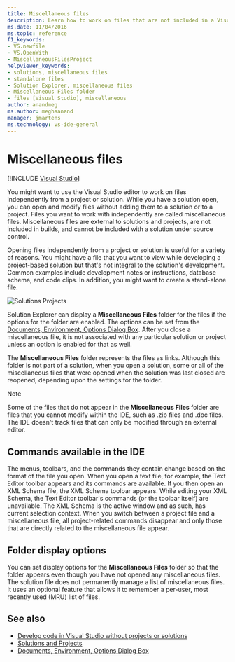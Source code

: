 ```yaml
---
title: Miscellaneous files
description: Learn how to work on files that are not included in a Visual Studio project or solution.
ms.date: 11/04/2016
ms.topic: reference
f1_keywords:
- VS.newfile
- VS.OpenWith
- MiscellaneousFilesProject
helpviewer_keywords:
- solutions, miscellaneous files
- standalone files
- Solution Explorer, miscellaneous files
- Miscellaneous Files folder
- files [Visual Studio], miscellaneous
author: anandmeg
ms.author: meghaanand
manager: jmartens
ms.technology: vs-ide-general
---
```

# Miscellaneous files

 [!INCLUDE [Visual Studio](~/includes/applies-to-version/vs-windows-only.md)]

You might want to use the Visual Studio editor to work on files independently from a project or solution. While you have a solution open, you can open and modify files without adding them to a solution or to a project. Files you want to work with independently are called miscellaneous files. Miscellaneous files are external to solutions and projects, are not included in builds, and cannot be included with a solution under source control.

Opening files independently from a project or solution is useful for a variety of reasons. You might have a file that you want to view while developing a project-based solution but that's not integral to the solution's development. Common examples include development notes or instructions, database schema, and code clips. In addition, you might want to create a stand-alone file.

![Solutions Projects](../../ide/reference/media/projects_solutions_misc.gif)

Solution Explorer can display a **Miscellaneous Files** folder for the files if the options for the folder are enabled. The options can be set from the [Documents, Environment, Options Dialog Box](../../ide/reference/documents-environment-options-dialog-box.md). After you close a miscellaneous file, it is not associated with any particular solution or project unless an option is enabled for that as well.

The **Miscellaneous Files** folder represents the files as links. Although this folder is not part of a solution, when you open a solution, some or all of the miscellaneous files that were opened when the solution was last closed are reopened, depending upon the settings for the folder.

> [!NOTE]
> Some of the files that do not appear in the **Miscellaneous Files** folder are files that you cannot modify within the IDE, such as .zip files and .doc files. The IDE doesn't track files that can only be modified through an external editor.

## Commands available in the IDE

The menus, toolbars, and the commands they contain change based on the format of the file you open. When you open a text file, for example, the Text Editor toolbar appears and its commands are available. If you then open an XML Schema file, the XML Schema toolbar appears. While editing your XML Schema, the Text Editor toolbar's commands (or the toolbar itself) are unavailable. The XML Schema is the active window and as such, has current selection context. When you switch between a project file and a miscellaneous file, all project-related commands disappear and only those that are directly related to the miscellaneous file appear.

## Folder display options

You can set display options for the **Miscellaneous Files** folder so that the folder appears even though you have not opened any miscellaneous files. The solution file does not permanently manage a list of miscellaneous files. It uses an optional feature that allows it to remember a per-user, most recently used (MRU) list of files.

## See also

- [Develop code in Visual Studio without projects or solutions](../develop-code-in-visual-studio-without-projects-or-solutions.md)
- [Solutions and Projects](../../ide/solutions-and-projects-in-visual-studio.md)
- [Documents, Environment, Options Dialog Box](../../ide/reference/documents-environment-options-dialog-box.md)
